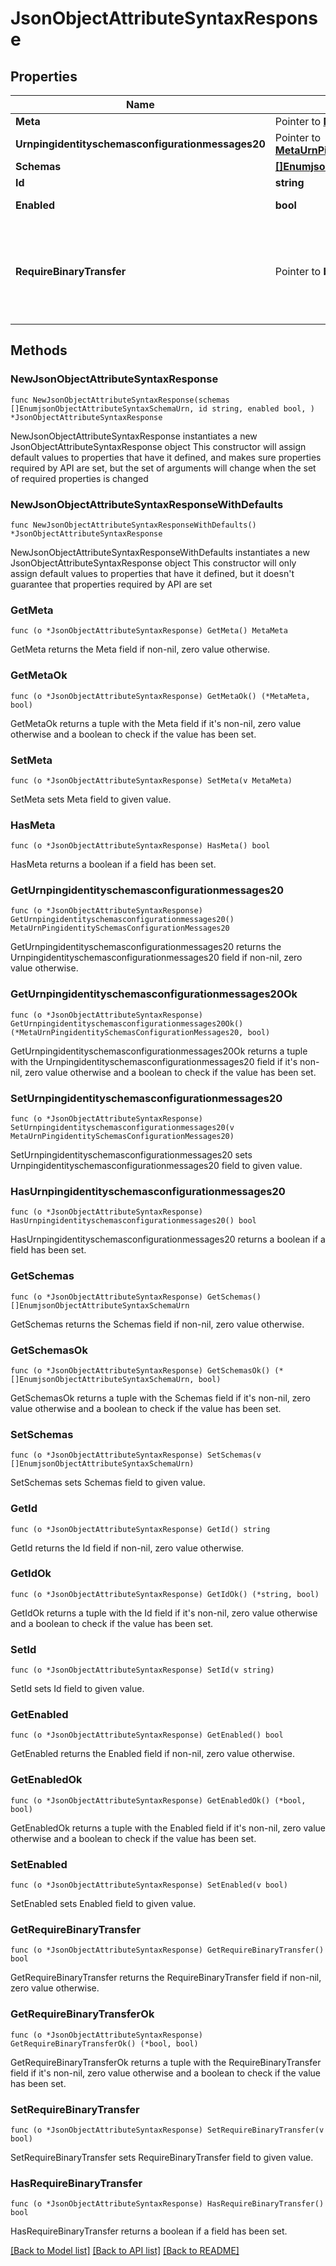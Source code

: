 # JsonObjectAttributeSyntaxResponse

## Properties

Name | Type | Description | Notes
------------ | ------------- | ------------- | -------------
**Meta** | Pointer to [**MetaMeta**](MetaMeta.md) |  | [optional] 
**Urnpingidentityschemasconfigurationmessages20** | Pointer to [**MetaUrnPingidentitySchemasConfigurationMessages20**](MetaUrnPingidentitySchemasConfigurationMessages20.md) |  | [optional] 
**Schemas** | [**[]EnumjsonObjectAttributeSyntaxSchemaUrn**](EnumjsonObjectAttributeSyntaxSchemaUrn.md) |  | 
**Id** | **string** | Name of the Attribute Syntax | 
**Enabled** | **bool** | Indicates whether the Attribute Syntax is enabled. | 
**RequireBinaryTransfer** | Pointer to **bool** | Indicates whether values of this attribute are required to have a \&quot;binary\&quot; transfer option as described in RFC 4522. Attributes with this syntax will generally be referenced with names including \&quot;;binary\&quot; (e.g., \&quot;userCertificate;binary\&quot;). | [optional] 

## Methods

### NewJsonObjectAttributeSyntaxResponse

`func NewJsonObjectAttributeSyntaxResponse(schemas []EnumjsonObjectAttributeSyntaxSchemaUrn, id string, enabled bool, ) *JsonObjectAttributeSyntaxResponse`

NewJsonObjectAttributeSyntaxResponse instantiates a new JsonObjectAttributeSyntaxResponse object
This constructor will assign default values to properties that have it defined,
and makes sure properties required by API are set, but the set of arguments
will change when the set of required properties is changed

### NewJsonObjectAttributeSyntaxResponseWithDefaults

`func NewJsonObjectAttributeSyntaxResponseWithDefaults() *JsonObjectAttributeSyntaxResponse`

NewJsonObjectAttributeSyntaxResponseWithDefaults instantiates a new JsonObjectAttributeSyntaxResponse object
This constructor will only assign default values to properties that have it defined,
but it doesn't guarantee that properties required by API are set

### GetMeta

`func (o *JsonObjectAttributeSyntaxResponse) GetMeta() MetaMeta`

GetMeta returns the Meta field if non-nil, zero value otherwise.

### GetMetaOk

`func (o *JsonObjectAttributeSyntaxResponse) GetMetaOk() (*MetaMeta, bool)`

GetMetaOk returns a tuple with the Meta field if it's non-nil, zero value otherwise
and a boolean to check if the value has been set.

### SetMeta

`func (o *JsonObjectAttributeSyntaxResponse) SetMeta(v MetaMeta)`

SetMeta sets Meta field to given value.

### HasMeta

`func (o *JsonObjectAttributeSyntaxResponse) HasMeta() bool`

HasMeta returns a boolean if a field has been set.

### GetUrnpingidentityschemasconfigurationmessages20

`func (o *JsonObjectAttributeSyntaxResponse) GetUrnpingidentityschemasconfigurationmessages20() MetaUrnPingidentitySchemasConfigurationMessages20`

GetUrnpingidentityschemasconfigurationmessages20 returns the Urnpingidentityschemasconfigurationmessages20 field if non-nil, zero value otherwise.

### GetUrnpingidentityschemasconfigurationmessages20Ok

`func (o *JsonObjectAttributeSyntaxResponse) GetUrnpingidentityschemasconfigurationmessages20Ok() (*MetaUrnPingidentitySchemasConfigurationMessages20, bool)`

GetUrnpingidentityschemasconfigurationmessages20Ok returns a tuple with the Urnpingidentityschemasconfigurationmessages20 field if it's non-nil, zero value otherwise
and a boolean to check if the value has been set.

### SetUrnpingidentityschemasconfigurationmessages20

`func (o *JsonObjectAttributeSyntaxResponse) SetUrnpingidentityschemasconfigurationmessages20(v MetaUrnPingidentitySchemasConfigurationMessages20)`

SetUrnpingidentityschemasconfigurationmessages20 sets Urnpingidentityschemasconfigurationmessages20 field to given value.

### HasUrnpingidentityschemasconfigurationmessages20

`func (o *JsonObjectAttributeSyntaxResponse) HasUrnpingidentityschemasconfigurationmessages20() bool`

HasUrnpingidentityschemasconfigurationmessages20 returns a boolean if a field has been set.

### GetSchemas

`func (o *JsonObjectAttributeSyntaxResponse) GetSchemas() []EnumjsonObjectAttributeSyntaxSchemaUrn`

GetSchemas returns the Schemas field if non-nil, zero value otherwise.

### GetSchemasOk

`func (o *JsonObjectAttributeSyntaxResponse) GetSchemasOk() (*[]EnumjsonObjectAttributeSyntaxSchemaUrn, bool)`

GetSchemasOk returns a tuple with the Schemas field if it's non-nil, zero value otherwise
and a boolean to check if the value has been set.

### SetSchemas

`func (o *JsonObjectAttributeSyntaxResponse) SetSchemas(v []EnumjsonObjectAttributeSyntaxSchemaUrn)`

SetSchemas sets Schemas field to given value.


### GetId

`func (o *JsonObjectAttributeSyntaxResponse) GetId() string`

GetId returns the Id field if non-nil, zero value otherwise.

### GetIdOk

`func (o *JsonObjectAttributeSyntaxResponse) GetIdOk() (*string, bool)`

GetIdOk returns a tuple with the Id field if it's non-nil, zero value otherwise
and a boolean to check if the value has been set.

### SetId

`func (o *JsonObjectAttributeSyntaxResponse) SetId(v string)`

SetId sets Id field to given value.


### GetEnabled

`func (o *JsonObjectAttributeSyntaxResponse) GetEnabled() bool`

GetEnabled returns the Enabled field if non-nil, zero value otherwise.

### GetEnabledOk

`func (o *JsonObjectAttributeSyntaxResponse) GetEnabledOk() (*bool, bool)`

GetEnabledOk returns a tuple with the Enabled field if it's non-nil, zero value otherwise
and a boolean to check if the value has been set.

### SetEnabled

`func (o *JsonObjectAttributeSyntaxResponse) SetEnabled(v bool)`

SetEnabled sets Enabled field to given value.


### GetRequireBinaryTransfer

`func (o *JsonObjectAttributeSyntaxResponse) GetRequireBinaryTransfer() bool`

GetRequireBinaryTransfer returns the RequireBinaryTransfer field if non-nil, zero value otherwise.

### GetRequireBinaryTransferOk

`func (o *JsonObjectAttributeSyntaxResponse) GetRequireBinaryTransferOk() (*bool, bool)`

GetRequireBinaryTransferOk returns a tuple with the RequireBinaryTransfer field if it's non-nil, zero value otherwise
and a boolean to check if the value has been set.

### SetRequireBinaryTransfer

`func (o *JsonObjectAttributeSyntaxResponse) SetRequireBinaryTransfer(v bool)`

SetRequireBinaryTransfer sets RequireBinaryTransfer field to given value.

### HasRequireBinaryTransfer

`func (o *JsonObjectAttributeSyntaxResponse) HasRequireBinaryTransfer() bool`

HasRequireBinaryTransfer returns a boolean if a field has been set.


[[Back to Model list]](../README.md#documentation-for-models) [[Back to API list]](../README.md#documentation-for-api-endpoints) [[Back to README]](../README.md)


